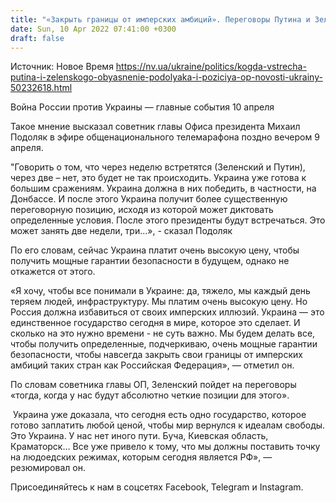 ```yaml
---
title: "«Закрыть границы от имперских амбиций». Переговоры Путина и Зеленского зависят от позиции Украины после битвы на Донбассе — Подоляк"
date: Sun, 10 Apr 2022 07:41:00 +0300
draft: false
---
```

Источник: Новое Время https://nv.ua/ukraine/politics/kogda-vstrecha-putina-i-zelenskogo-obyasnenie-podolyaka-i-poziciya-op-novosti-ukrainy-50232618.html


Война России против Украины — главные события 10 апреля

Такое мнение высказал советник главы Офиса президента Михаил Подоляк в эфире общенационального телемарафона поздно вечером 9 апреля.

 "Говорить о том, что через неделю встретятся (Зеленский и Путин), через две – нет, это будет не так происходить. Украина уже готова к большим сражениям. Украина должна в них победить, в частности, на Донбассе. И после этого Украина получит более существенную переговорную позицию, исходя из которой может диктовать определенные условия. После этого президенты будут встречаться. Это может занять две недели, три…», - сказал Подоляк

По его словам, сейчас Украина платит очень высокую цену, чтобы получить мощные гарантии безопасности в будущем, однако не откажется от этого.

«Я хочу, чтобы все понимали в Украине: да, тяжело, мы каждый день теряем людей, инфраструктуру. Мы платим очень высокую цену. Но Россия должна избавиться от своих имперских иллюзий. Украина — это единственное государство сегодня в мире, которое это сделает. И сколько на это нужно времени - не суть важно. Мы будем делать все, чтобы получить определенные, подчеркиваю, очень мощные гарантии безопасности, чтобы навсегда закрыть свои границы от имперских амбиций таких стран как Российская Федерация», — отметил он.

 По словам советника главы ОП, Зеленский пойдет на переговоры «тогда, когда у нас будут абсолютно четкие позиции для этого».

 Украина уже доказала, что сегодня есть одно государство, которое готово заплатить любой ценой, чтобы мир вернулся к идеалам свободы. Это Украина. У нас нет иного пути. Буча, Киевская область, Краматорск… Все уже привело к тому, что мы должны поставить точку на людоедских режимах, которым сегодня является РФ», — резюмировал он.

Присоединяйтесь к нам в соцсетях Facebook, Telegram и Instagram.
